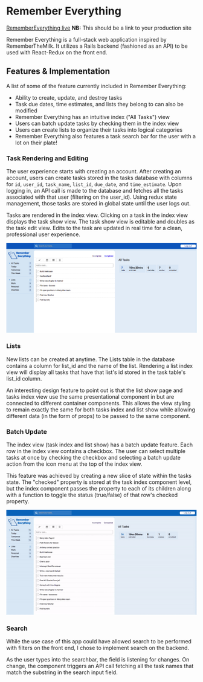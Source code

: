 # Remember Everything

[RememberEverything live][heroku] **NB:** This should be a link to your production site

[heroku]: http://remember-everything.herokuapp.com

Remember Everything is a full-stack web application inspired by RememberTheMilk. It utilizes a Rails backend (fashioned as an API) to be used with React-Redux on the front end.

## Features & Implementation

A list of some of the feature currently included in Remember Everything:
  - Ability to create, update, and destroy tasks
  - Task due dates, time estimates, and lists they belong to can also be modified
  - Remember Everything has an intuitive index ("All Tasks") view
  - Users can batch update tasks by checking them in the index view
  - Users can create lists to organize their tasks into logical categories
  - Remember Everything also features a task search bar for the user with a lot on their plate!

### Task Rendering and Editing

  The user experience starts with creating an account. After creating an account, users can create tasks stored in the tasks database with columns for `id`, `user_id`, `task_name`, `list_id`, `due_date`, and `time_estimate`. Upon logging in, an API call is made to the database and fetches all the tasks associated with that user (filtering on the user_id). Using redux state management, those tasks are stored in global state until the user logs out.

  Tasks are rendered in the index view. Clicking on a task in the index view displays the task show view. The task show view is editable and doubles as the task edit view. Edits to the task are updated in real time for a clean, professional user experience.

  ![alt text](https://raw.githubusercontent.com/bongatoughy/remember_everything/master/docs/screenshots/root_screenshot.png "Remember Everything Screenshot")

### Lists

  New lists can be created at anytime. The Lists table in the database contains a column for list_id and the name of the list. Rendering a list index view will display all tasks that have that list's id stored in the task table's list_id column.

  An interesting design feature to point out is that the list show page and tasks index view use the same presentational component in but are connected to different container components. This allows the view styling to remain exactly the same for both tasks index and list show while allowing different data (in the form of props) to be passed to the same component.


### Batch Update

  The index view (task index and list show) has a batch update feature. Each row in the index view contains a checkbox. The user can select multiple tasks at once by checking the checkbox and selecting a batch update action from the icon menu at the top of the index view.

  This feature was achieved by creating a new slice of state within the tasks state. The "checked" property is stored at the task index component level, but the index component passes the property to each of its children along with a function to toggle the status (true/false) of that row's checked property.

  ![alt text](https://raw.githubusercontent.com/bongatoughy/remember_everything/master/docs/screenshots/batch_screenshot.gif "Batch Update Screenshot")

### Search

  While the use case of this app could have allowed search to be performed with filters on the front end, I chose to implement search on the backend.

  As the user types into the searchbar, the field is listening for changes. On change, the component triggers an API call fetching all the task names that match the substring in the search input field.

